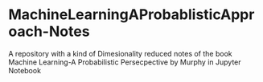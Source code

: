 # MachineLearningAProbablisticApproach-Notes
A repository with a kind of Dimesionality reduced notes of the book Machine Learning-A Probabilistic Persecpective by Murphy in Jupyter Notebook
